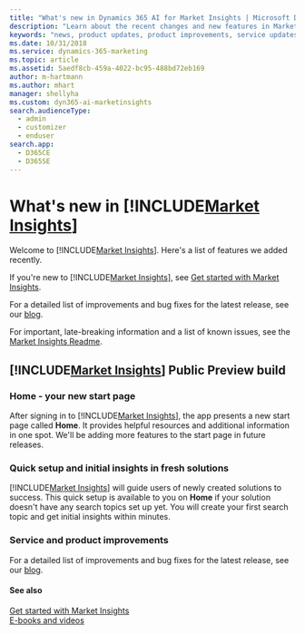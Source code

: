 ```yaml
---
title: "What's new in Dynamics 365 AI for Market Insights | Microsoft Docs"
description: "Learn about the recent changes and new features in Market Insights."
keywords: "news, product updates, product improvements, service updates"
ms.date: 10/31/2018
ms.service: dynamics-365-marketing
ms.topic: article
ms.assetid: 5aedf8cb-459a-4022-bc95-488bd72eb169
author: m-hartmann
ms.author: mhart
manager: shellyha
ms.custom: dyn365-ai-marketinsights
search.audienceType: 
  - admin
  - customizer
  - enduser
search.app: 
  - D365CE
  - D365SE
---
```


# What&#39;s new in [!INCLUDE[Market Insights](../includes/pn-market-insights-short.md)]

Welcome to [!INCLUDE[Market Insights](../includes/pn-market-insights-short.md)]. Here's a list of features we added recently.

If you're new to [!INCLUDE[Market Insights](../includes/pn-market-insights-short.md)], see [Get started with Market Insights](get-started.md).

For a detailed list of improvements and bug fixes for the latest release, see our [blog](https://blogs.msdn.microsoft.com/crm/tag/social-engagement-kb-articles/).

For important, late-breaking information and a list of known issues, see the [Market Insights Readme](http://go.microsoft.com/fwlink/p/?LinkID=393612).

## [!INCLUDE[Market Insights](../includes/pn-market-insights-short.md)] Public Preview build

### Home - your new start page

After signing in to [!INCLUDE[Market Insights](../includes/pn-market-insights-short.md)], the app presents a new start page called **Home**. It provides helpful resources and additional information in one spot. We'll be adding more features to the start page in future releases.

### Quick setup and initial insights in fresh solutions

[!INCLUDE[Market Insights](../includes/pn-market-insights-short.md)] will guide users of newly created solutions to success. This quick setup is available to you on **Home** if your solution doesn't have any search topics set up yet. 
You will create your first search topic and get initial insights within minutes.

### Service and product improvements

For a detailed list of improvements and bug fixes for the latest release, see our [blog](https://blogs.msdn.microsoft.com/crm/tag/social-engagement-kb-articles/).

#### See also

[Get started with Market Insights](get-started.md)  
[E-books and videos](http://go.microsoft.com/fwlink/p/?LinkId=400708)

